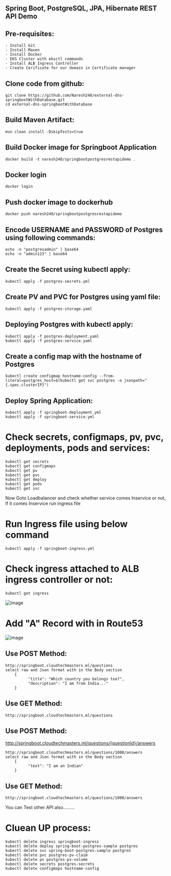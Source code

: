 ## Spring Boot, PostgreSQL, JPA, Hibernate REST API Demo

Pre-requisites:
--------
    - Install Git
    - Install Maven
    - Install Docker
    - EKS Cluster with eksctl commands
    - Install ALB Ingress Controller
    - Create Cerificate for our domain in Certificate manager
Clone code from github:
-------
    git clone https://github.com/Naresh240/external-dns-springbootWithDatabase.git
    cd external-dns-springbootWithDatabase
    
Build Maven Artifact:
-------
    mvn clean install -DskipTests=true
 
Build Docker image for Springboot Application
--------------
    docker build -t naresh240/springbootpostgresrestapidemo .
  
Docker login
-------------
    docker login
    
Push docker image to dockerhub
-----------
    docker push naresh240/springbootpostgresrestapidemo

Encode USERNAME and PASSWORD of Postgres using following commands:
--------
    echo -n "postgresadmin" | base64
    echo -n "admin123" | base64
Create the Secret using kubectl apply:
-------
    kubectl apply -f postgres-secrets.yml

Create PV and PVC for Postgres using yaml file:
-----
    kubectl apply -f postgres-storage.yaml

Deploying Postgres with kubectl apply:
-----------
    kubectl apply -f postgres-deployment.yaml
    kubectl apply -f postgres-service.yaml

Create a config map with the hostname of Postgres
-------------
    kubectl create configmap hostname-config --from-literal=postgres_host=$(kubectl get svc postgres -o jsonpath="{.spec.clusterIP}")
    
Deploy Spring Application:
--------
    kubectl apply -f springboot-deployment.yml
    kubectl apply -f springboot-service.yml

# Check secrets, configmaps, pv, pvc, deployments, pods and services:
    kubectl get secrets
    kubectl get configmaps
    kubectl get pv
    kubectl get pvc
    kubectl get deploy
    kubectl get pods
    kubectl get svc
    
Now Goto Loadbalancer and check whether service comes Inservice or not, If it comes Inservice run ingress file

# Run Ingress file using below command
    kubectl apply -f springboot-ingress.yml
    
# Check ingress attached to ALB ingress controller or not:
    kubectl get ingress
![image](https://user-images.githubusercontent.com/58024415/94955690-986ba200-0508-11eb-9eac-8c6257bb7035.png)

# Add "A" Record with in Route53
![image](https://user-images.githubusercontent.com/58024415/94956726-49267100-050a-11eb-9611-f4a512edc381.png)

Use POST Method:
--------
    http://springboot.cloudtechmasters.ml/questions
    select raw and Json format with in the Body section
        {
	          "title": "Which country you belongs too?",
	          "description": "I am from India..."
        }
Use GET Method:
-------
    http://springboot.cloudtechmasters.ml/questions
    
Use POST Method:
--------
http://springboot.cloudtechmasters.ml/questions/{questionId}/answers
    
    http://springboot.cloudtechmasters.ml/questions/1000/answers
    select raw and Json format with in the Body section
        {
	          "text": "I am an Indian"
        }
  
Use GET Method:
-------
    http://springboot.cloudtechmasters.ml/questions/1000/answers

You can Test other API also.........

# Cluean UP process:
    kubectl delete ingress springboot-ingress
    kubectl delete deploy spring-boot-postgres-sample postgres
    kubectl delete svc spring-boot-postgres-sample postgres
    kubectl delete pvc postgres-pv-claim
    kubectl delete pv postgres-pv-volume
    kubectl delete secrets postgres-secrets
    kubectl delete configmaps hostname-config
